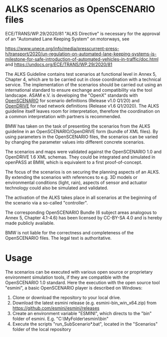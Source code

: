 # ALKS scenarios as OpenSCENARIO files

ECE/TRANS/WP.29/2020/81 "ALKS Directive" is necessary for the approval of an "Automated Lane Keeping System" on motorways, see

https://www.unece.org/info/media/presscurrent-press-h/transport/2020/un-regulation-on-automated-lane-keeping-systems-is-milestone-for-safe-introduction-of-automated-vehicles-in-traffic/doc.html and https://undocs.org/ECE/TRANS/WP.29/2020/81

The ALKS Guideline contains test scenarios at functional level in Annex 5, Chapter 4, which are to be carried out in close coordination with a technical service. The implementation of the scenarios should be carried out using an international standard to ensure exchange and compatibility via the tool landscape. ASAM e.V. is developing the "OpenX" standards with [OpenSCENARIO](https://www.asam.net/standards/detail/openscenario/) for scenario definitions (Release v1.0 Q1/20) and [OpenDRIVE](https://www.asam.net/standards/detail/opendrive/) for road network definitions (Release v1.6 Q1/2020). The ALKS guideline itself leaves room for interpretation, therefore the coordination on a common interpretation with partners is recommended.

BMW has taken on the task of presenting the scenarios from the ALKS guideline in an OpenSCENARIO/OpenDRIVE form (bundle of XML files). By using parameters in the OpenSCENARIO files, the scenarios can be varied by changing the parameter values into different concrete scenarios.
 
The scenarios and maps were validated against the OpenSCENARIO 1.0 and OpenDRIVE 1.6 XML schemas. They could be integrated and simulated in openPASS at BMW, which is equivalent to a first proof-of-concept. 

The focus of the scenarios is on securing the planning aspects of an ALKS. By extending the scenarios with references to e.g. 3D models or environmental conditions (light, rain), aspects of sensor and actuator technology could also be simulated and validated.

The activation of the ALKS takes place in all scenarios at the beginning of the scenario via a so-called "controller".
 
The corresponding OpenSCENARIO Bundle (6 subject areas analogous to Annex 5, Chapter 4.1-4.6) has been licensed by CC-BY-SA 4.0 and is hereby made publicly available. 

BMW is not liable for the correctness and completeness of the OpenSCENARIO files. The legal text is authoritative.

# Usage

The scenarios can be executed with various open source or proprietary environment simulation tools, if they are compatible with the OpenSCENARIO 1.0 standard. 
Here the execution with the open source tool "esmini", a basic OpenSCENARIO player is described on Windows:

1. Clone or download the repository to your local drive.
2. Download the latest esmini release (e.g. esmini-bin_win_x64.zip) from https://github.com/esmini/esmini/releases
3. Create an environment variable "ESMINI", which directs to the "bin" folder of esmini. E.g. "C:\MyFolder\esmini\bin\"
3. Execute the scripts "run_SubScenario*.bat", located in the "Scenarios" folder of the local repository
